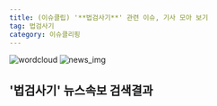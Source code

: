 ```yaml
---
title: (이슈클립) '**법검사기**' 관련 이슈, 기사 모아 보기
tag: 법검사기
category: 이슈클리핑
---
```

![wordcloud](https://s3.ap-northeast-2.amazonaws.com/lyrics101-wordcloud/2018-09-27-1537987091.png)
![news_img](https://user-images.githubusercontent.com/42597476/44507050-1206f400-a6e4-11e8-8d98-7ffbfebb353f.png)
## **'**법검사기**'** 뉴스속보 검색결과

